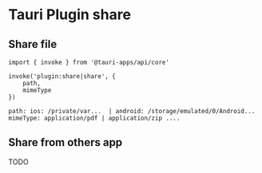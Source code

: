 # Tauri Plugin share

## Share file
```
import { invoke } from '@tauri-apps/api/core'

invoke('plugin:share|share', {
	path,
	mimeType
})

path: ios: /private/var...  | android: /storage/emulated/0/Android...
mimeType: application/pdf | application/zip ....
```


## Share from others app
TODO